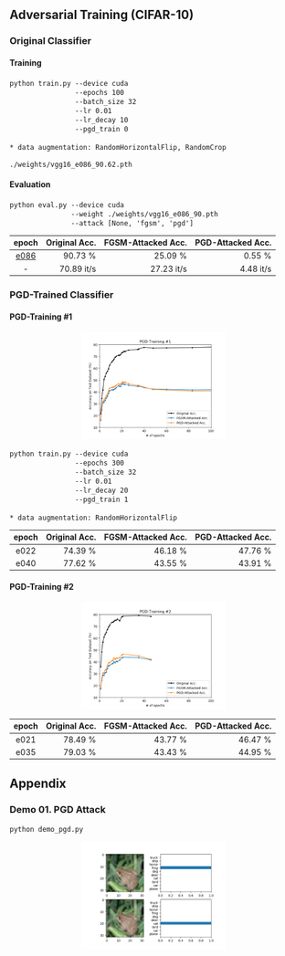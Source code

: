 ## Adversarial Training (CIFAR-10)

### Original Classifier

#### Training

```
python train.py --device cuda
                --epochs 100
                --batch_size 32
                --lr 0.01
                --lr_decay 10
                --pgd_train 0

* data augmentation: RandomHorizontalFlip, RandomCrop
```

```
./weights/vgg16_e086_90.62.pth
```

#### Evaluation

```
python eval.py --device cuda
               --weight ./weights/vgg16_e086_90.pth
               --attack [None, 'fgsm', 'pgd']
```

| epoch | Original Acc. | FGSM-Attacked Acc. | PGD-Attacked Acc. |
| :-:   |  -:           |  -:                |  -:               |
| [e086](https://drive.google.com/a/korea.ac.kr/file/d/1AB8ipF9e_t0Du7W79sZtQIOFK9Q9waiQ/view?usp=sharing) | 90.73 %       | 25.09 %            |  0.55 %           |
| -     | 70.89 it/s    | 27.23 it/s         | 4.48 it/s         |

### PGD-Trained Classifier

#### PGD-Training #1

<p align="center">
    <img width=50% src="./md/plot1.png">
</p>

```
python train.py --device cuda
                --epochs 300
                --batch_size 32
                --lr 0.01
                --lr_decay 20
                --pgd_train 1

* data augmentation: RandomHorizontalFlip
```

| epoch | Original Acc. | FGSM-Attacked Acc. | PGD-Attacked Acc. |
| :-:   |  -:           |  -:                |  -:               |
| e022  | 74.39 %       | 46.18 %            | 47.76 %           |
| e040  | 77.62 %       | 43.55 %            | 43.91 %           |

#### PGD-Training #2

<p align="center">
    <img width=50% src="./md/plot2.png">
</p>

| epoch | Original Acc. | FGSM-Attacked Acc. | PGD-Attacked Acc. |
| :-:   |  -:           |  -:                |  -:               |
| e021  | 78.49 %       | 43.77 %            | 46.47 %           |
| e035  | 79.03 %       | 43.43 %            | 44.95 %           |

## Appendix

### Demo 01. PGD Attack

```
python demo_pgd.py
```

<p align="center">
    <img width=50% src="./md/demo1.png">
</p>

